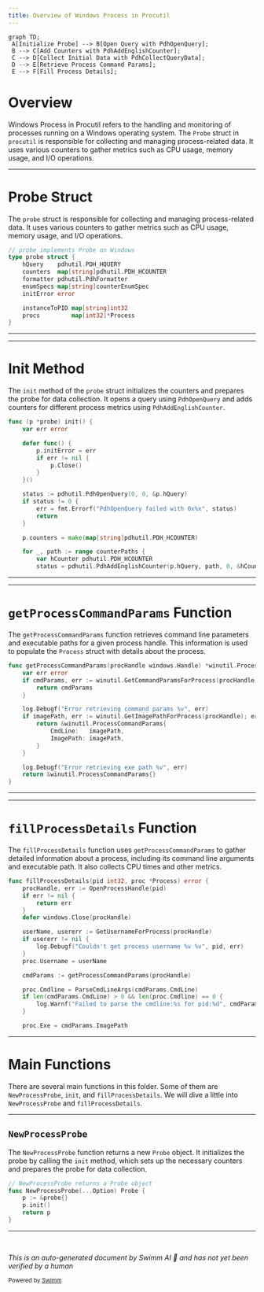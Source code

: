 ```yaml
---
title: Overview of Windows Process in Procutil
---
```

```mermaid
graph TD;
 A[Initialize Probe] --> B[Open Query with PdhOpenQuery];
 B --> C[Add Counters with PdhAddEnglishCounter];
 C --> D[Collect Initial Data with PdhCollectQueryData];
 D --> E[Retrieve Process Command Params];
 E --> F[Fill Process Details];
```

# Overview

Windows Process in Procutil refers to the handling and monitoring of processes running on a Windows operating system. The <SwmToken path="pkg/process/procutil/process_windows.go" pos="40:8:8" line-data="// NewProcessProbe returns a Probe object">`Probe`</SwmToken> struct in <SwmToken path="pkg/process/procutil/process_windows.go" pos="8:2:2" line-data="package procutil">`procutil`</SwmToken> is responsible for collecting and managing process-related data. It uses various counters to gather metrics such as CPU usage, memory usage, and I/O operations.

<SwmSnippet path="/pkg/process/procutil/process_windows.go" line="47">

---

# Probe Struct

The <SwmToken path="pkg/process/procutil/process_windows.go" pos="47:2:2" line-data="// probe implements Probe on Windows">`probe`</SwmToken> struct is responsible for collecting and managing process-related data. It uses various counters to gather metrics such as CPU usage, memory usage, and I/O operations.

```go
// probe implements Probe on Windows
type probe struct {
	hQuery    pdhutil.PDH_HQUERY
	counters  map[string]pdhutil.PDH_HCOUNTER
	formatter pdhutil.PdhFormatter
	enumSpecs map[string]counterEnumSpec
	initError error

	instanceToPID map[string]int32
	procs         map[int32]*Process
}
```

---

</SwmSnippet>

<SwmSnippet path="/pkg/process/procutil/process_windows.go" line="59">

---

# Init Method

The <SwmToken path="pkg/process/procutil/process_windows.go" pos="59:9:9" line-data="func (p *probe) init() {">`init`</SwmToken> method of the <SwmToken path="pkg/process/procutil/process_windows.go" pos="59:6:6" line-data="func (p *probe) init() {">`probe`</SwmToken> struct initializes the counters and prepares the probe for data collection. It opens a query using <SwmToken path="pkg/process/procutil/process_windows.go" pos="69:7:7" line-data="	status := pdhutil.PdhOpenQuery(0, 0, &amp;p.hQuery)">`PdhOpenQuery`</SwmToken> and adds counters for different process metrics using <SwmToken path="pkg/process/procutil/process_windows.go" pos="79:7:7" line-data="		status = pdhutil.PdhAddEnglishCounter(p.hQuery, path, 0, &amp;hCounter)">`PdhAddEnglishCounter`</SwmToken>.

```go
func (p *probe) init() {
	var err error

	defer func() {
		p.initError = err
		if err != nil {
			p.Close()
		}
	}()

	status := pdhutil.PdhOpenQuery(0, 0, &p.hQuery)
	if status != 0 {
		err = fmt.Errorf("PdhOpenQuery failed with 0x%x", status)
		return
	}

	p.counters = make(map[string]pdhutil.PDH_HCOUNTER)

	for _, path := range counterPaths {
		var hCounter pdhutil.PDH_HCOUNTER
		status = pdhutil.PdhAddEnglishCounter(p.hQuery, path, 0, &hCounter)
```

---

</SwmSnippet>

<SwmSnippet path="/pkg/process/procutil/process_windows.go" line="520">

---

# <SwmToken path="pkg/process/procutil/process_windows.go" pos="520:2:2" line-data="func getProcessCommandParams(procHandle windows.Handle) *winutil.ProcessCommandParams {">`getProcessCommandParams`</SwmToken> Function

The <SwmToken path="pkg/process/procutil/process_windows.go" pos="520:2:2" line-data="func getProcessCommandParams(procHandle windows.Handle) *winutil.ProcessCommandParams {">`getProcessCommandParams`</SwmToken> function retrieves command line parameters and executable paths for a given process handle. This information is used to populate the <SwmToken path="pkg/process/procutil/process_windows.go" pos="56:8:8" line-data="	procs         map[int32]*Process">`Process`</SwmToken> struct with details about the process.

```go
func getProcessCommandParams(procHandle windows.Handle) *winutil.ProcessCommandParams {
	var err error
	if cmdParams, err := winutil.GetCommandParamsForProcess(procHandle, true); err == nil {
		return cmdParams
	}

	log.Debugf("Error retrieving command params %v", err)
	if imagePath, err := winutil.GetImagePathForProcess(procHandle); err == nil {
		return &winutil.ProcessCommandParams{
			CmdLine:   imagePath,
			ImagePath: imagePath,
		}
	}

	log.Debugf("Error retrieving exe path %v", err)
	return &winutil.ProcessCommandParams{}
}
```

---

</SwmSnippet>

<SwmSnippet path="/pkg/process/procutil/process_windows.go" line="487">

---

# <SwmToken path="pkg/process/procutil/process_windows.go" pos="487:2:2" line-data="func fillProcessDetails(pid int32, proc *Process) error {">`fillProcessDetails`</SwmToken> Function

The <SwmToken path="pkg/process/procutil/process_windows.go" pos="487:2:2" line-data="func fillProcessDetails(pid int32, proc *Process) error {">`fillProcessDetails`</SwmToken> function uses <SwmToken path="pkg/process/procutil/process_windows.go" pos="500:5:5" line-data="	cmdParams := getProcessCommandParams(procHandle)">`getProcessCommandParams`</SwmToken> to gather detailed information about a process, including its command line arguments and executable path. It also collects CPU times and other metrics.

```go
func fillProcessDetails(pid int32, proc *Process) error {
	procHandle, err := OpenProcessHandle(pid)
	if err != nil {
		return err
	}
	defer windows.Close(procHandle)

	userName, usererr := GetUsernameForProcess(procHandle)
	if usererr != nil {
		log.Debugf("Couldn't get process username %v %v", pid, err)
	}
	proc.Username = userName

	cmdParams := getProcessCommandParams(procHandle)

	proc.Cmdline = ParseCmdLineArgs(cmdParams.CmdLine)
	if len(cmdParams.CmdLine) > 0 && len(proc.Cmdline) == 0 {
		log.Warnf("Failed to parse the cmdline:%s for pid:%d", cmdParams.CmdLine, pid)
	}

	proc.Exe = cmdParams.ImagePath
```

---

</SwmSnippet>

# Main Functions

There are several main functions in this folder. Some of them are <SwmToken path="pkg/process/procutil/process_windows.go" pos="40:2:2" line-data="// NewProcessProbe returns a Probe object">`NewProcessProbe`</SwmToken>, <SwmToken path="pkg/process/procutil/process_windows.go" pos="43:3:3" line-data="	p.init()">`init`</SwmToken>, and <SwmToken path="pkg/process/procutil/process_windows.go" pos="487:2:2" line-data="func fillProcessDetails(pid int32, proc *Process) error {">`fillProcessDetails`</SwmToken>. We will dive a little into <SwmToken path="pkg/process/procutil/process_windows.go" pos="40:2:2" line-data="// NewProcessProbe returns a Probe object">`NewProcessProbe`</SwmToken> and <SwmToken path="pkg/process/procutil/process_windows.go" pos="487:2:2" line-data="func fillProcessDetails(pid int32, proc *Process) error {">`fillProcessDetails`</SwmToken>.

<SwmSnippet path="/pkg/process/procutil/process_windows.go" line="40">

---

## <SwmToken path="pkg/process/procutil/process_windows.go" pos="40:2:2" line-data="// NewProcessProbe returns a Probe object">`NewProcessProbe`</SwmToken>

The <SwmToken path="pkg/process/procutil/process_windows.go" pos="40:2:2" line-data="// NewProcessProbe returns a Probe object">`NewProcessProbe`</SwmToken> function returns a new <SwmToken path="pkg/process/procutil/process_windows.go" pos="40:8:8" line-data="// NewProcessProbe returns a Probe object">`Probe`</SwmToken> object. It initializes the probe by calling the <SwmToken path="pkg/process/procutil/process_windows.go" pos="43:3:3" line-data="	p.init()">`init`</SwmToken> method, which sets up the necessary counters and prepares the probe for data collection.

```go
// NewProcessProbe returns a Probe object
func NewProcessProbe(...Option) Probe {
	p := &probe{}
	p.init()
	return p
}
```

---

</SwmSnippet>

&nbsp;

*This is an auto-generated document by Swimm AI 🌊 and has not yet been verified by a human*

<SwmMeta version="3.0.0" repo-id="Z2l0aHViJTNBJTNBZGF0YWRvZy1hZ2VudCUzQSUzQVN3aW1tLURlbW8=" repo-name="datadog-agent"><sup>Powered by [Swimm](/)</sup></SwmMeta>
